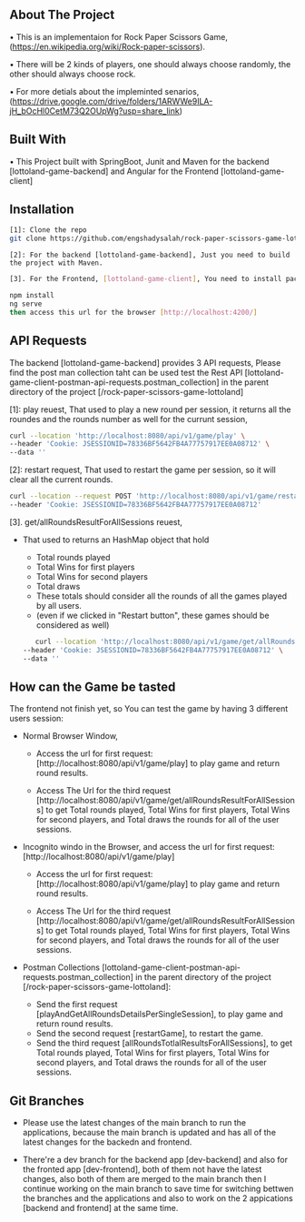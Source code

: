 ## About The Project

 • This is an implementaion for Rock Paper Scissors Game, (https://en.wikipedia.org/wiki/Rock-paper-scissors).

• There will be 2 kinds of players, one should always choose randomly, the other should always choose rock.

• For more detials about the impleminted senarios, (https://drive.google.com/drive/folders/1ARWWe9ILA-jH_bOcHl0CetM73Q2OUpWg?usp=share_link)


## Built With

• This Project built with SpringBoot, Junit and Maven for the backend [lottoland-game-backend] and Angular for the Frontend [lottoland-game-client]


## Installation

   ```sh
[1]: Clone the repo
   git clone https://github.com/engshadysalah/rock-paper-scissors-game-lottoland.git

   ```
   ```
[2]: For the backend [lottoland-game-backend], Just you need to build the project with Maven.
   ```

   ```sh
[3]. For the Frontend, [lottoland-game-client], You need to install packages with npm, then run the project using angular command.

   npm install
   ng serve
   then access this url for the browser [http://localhost:4200/]
   ```

## API Requests
The backend [lottoland-game-backend] provides 3 API requests, Please find the post man collection taht can be used test the Rest API [lottoland-game-client-postman-api-requests.postman_collection] in the parent directory of the project [/rock-paper-scissors-game-lottoland]

[1]: play reuest, That used to play a new round per session, it returns all the roundes  and the rounds number as well for the currunt session, 

   ```sh
curl --location 'http://localhost:8080/api/v1/game/play' \
--header 'Cookie: JSESSIONID=78336BF5642FB4A77757917EE0A08712' \
--data ''
   ```

  
[2]: restart request, That used to restart the game per session, so it will clear all the current rounds.
   ```sh
curl --location --request POST 'http://localhost:8080/api/v1/game/restart' \
--header 'Cookie: JSESSIONID=78336BF5642FB4A77757917EE0A08712'
   ```


[3]. get/allRoundsResultForAllSessions reuest, 
* That used to returns  an HashMap object that hold
    * Total rounds played
    * Total Wins for first players
    * Total Wins for second players
    * Total draws
    * These totals should consider all the rounds of all the games played by all users.
    *   (even if we clicked in "Restart button", these games should be considered as well)

   ``` sh
      curl --location 'http://localhost:8080/api/v1/game/get/allRoundsResultForAllSessions' \
   --header 'Cookie: JSESSIONID=78336BF5642FB4A77757917EE0A08712' \
   --data ''


## How can the Game be tasted
The frontend not finish yet, so You can test the game by having 3 different users session:
* Normal Browser Window, 
   * Access the url for first request: [http://localhost:8080/api/v1/game/play] to play game and return round results.

   * Access The Url for the third request [http://localhost:8080/api/v1/game/get/allRoundsResultForAllSessions] to get Total rounds played, Total Wins for first players, Total Wins for second players, and Total draws the rounds for all of the user sessions.


* Incognito windo in the Browser, and access the url for first request: [http://localhost:8080/api/v1/game/play]
   * Access the url for first request: [http://localhost:8080/api/v1/game/play] to play game and return round results.

   * Access The Url for the third request [http://localhost:8080/api/v1/game/get/allRoundsResultForAllSessions] to get Total rounds played, Total Wins for first players, Total Wins for second players, and Total draws the rounds for all of the user sessions.

* Postman Collections [lottoland-game-client-postman-api-requests.postman_collection] in the parent directory of the project [/rock-paper-scissors-game-lottoland]:
   * Send the first request [playAndGetAllRoundsDetailsPerSingleSession], to play game and return round results.
   * Send the second request [restartGame], to restart the game.
   * Send the third request [allRoundsTotlalResultsForAllSessions], to get Total rounds played, Total Wins for first players, Total Wins for second players, and Total draws the rounds for all of the user sessions.

## Git Branches
   * Please use the latest changes of the main branch to run the applications, because the main branch is updated and has all of the latest changes for the backedn and frontend.

   * There're a dev branch for the backend app [dev-backend] and also for the fronted app [dev-frontend], both of them not have the latest changes, also both of them are merged to the main branch then I continue working on the main branch to save time for switching bettwen the branches and the applications and also to work on the 2 appications [backend and frontend] at the same time.

